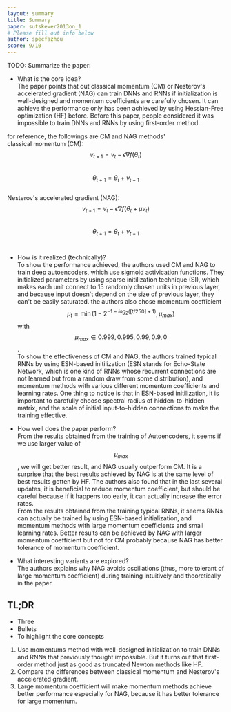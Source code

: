 ```yaml
---
layout: summary
title: Summary
paper: sutskever2013on_1
# Please fill out info below
author: specfazhou
score: 9/10
---
```


TODO: Summarize the paper:
* What is the core idea? <br/>
The paper points that out classical momentum (CM) or Nesterov's accelerated gradient (NAG) can train DNNs and RNNs if initialization is well-designed and momentum coefficients are carefully chosen. It can achieve the performance only has been achieved by using Hessian-Free optimization (HF) before. Before this paper, people considered it was impossible to train DNNs and RNNs by using first-order method. <br/>

for reference, the followings are CM and NAG methods' <br/>
classical momentum (CM):<br/>
$$v_{t+1} = v_{t} - \epsilon \nabla f(\theta_{t})$$
<br/>
$$\theta_{t+1} = \theta_{t}+v_{t+1}$$
<br/>
Nesterov's accelerated gradient (NAG): <br/>
$$v_{t+1} = v_{t} - \epsilon \nabla f(\theta_{t}+\mu v_{t})$$
<br/>
$$\theta_{t+1} = \theta_{t}+v_{t+1}$$
<br/>





* How is it realized (technically)? <br/>
To show the performance achieved, the authors used CM and NAG to train deep autoencoders, which use sigmoid activication functions. They initialized parameters by using sparse initilization technique (SI), which makes each unit connect to 15 randomly chosen units in previous layer, and because input doesn't depend on the size of previous layer, they can't be easily saturated. the authors also chose momentum coefficient $$\mu_{t} = \min(1-2^{-1-log_{2}([t/250]+1)}, \mu_{max})$$ with $$\mu_{max} \in {0.999, 0.995, 0.99, 0.9, 0}$$. <br/>
To show the effectiveness of CM and NAG, the authors trained typical RNNs by using ESN-based initilization (ESN stands for Echo-State Network, which is one kind of RNNs whose recurrent connections are not learned but from a random draw from some distribution), and momentum methods with various different momentum coefficients and learning rates. One thing to notice is that in ESN-based initilization, it is important to carefully choose spectral radius of hidden-to-hidden matrix, and the scale of initial input-to-hidden connections to make the training effective. 

* How well does the paper perform?<br/>
From the results obtained from the training of Autoencoders, it seems if we use larger value of $$\mu_{max}$$, we will get better result, and NAG usually outperform CM. It is a surprise that the best results achieved by NAG is at the same level of best results gotten by HF. The authors also found that in the last several updates, it is beneficial to reduce momentum coefficient, but should be careful because if it happens too early, it can actually increase the error rates. <br/>
From the results obtained from the training typical RNNs, it seems RNNs can actually be trained by using ESN-based initialization, and momentum methods with large momentum coefficients and small learning rates. Better results can be achieved by NAG with larger momentum coefficient but not for CM probably because NAG has better tolerance of momentum coefficient. <br/>

* What interesting variants are explored? <br/>
The authors explains why NAG avoids oscillations (thus, more tolerant of large momentum coefficient) during training intuitively and theoretically in the paper.   

## TL;DR
* Three
* Bullets
* To highlight the core concepts
1. Use momentums method with well-designed initialization to train DNNs and RNNs that previously thought impossible. But it turns out that first-order method just as good as truncated Newton methods like HF. <br/>
2. Compare the differences between classical momentum and Nesterov's accelerated gradient. <br/>
3. Large momentum coefficient will make momentum methods achieve better performance especially for NAG, because it has better tolerance for large momentum.
